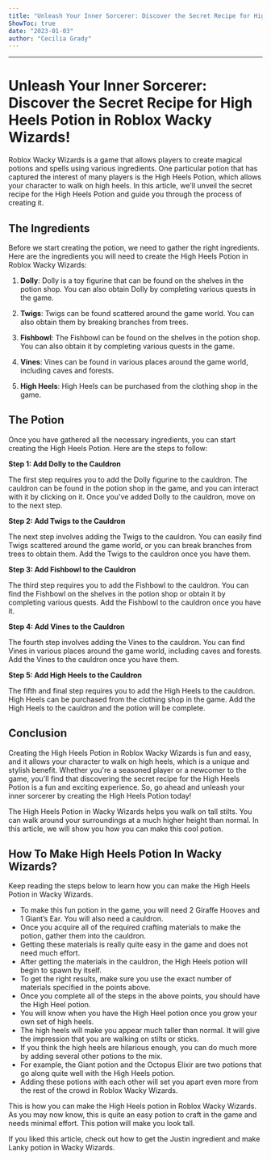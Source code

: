 ```yaml
---
title: "Unleash Your Inner Sorcerer: Discover the Secret Recipe for High Heels Potion in Roblox Wacky Wizards!"
ShowToc: true 
date: "2023-01-03"
author: "Cecilia Grady"
---
```

*****
# Unleash Your Inner Sorcerer: Discover the Secret Recipe for High Heels Potion in Roblox Wacky Wizards!

Roblox Wacky Wizards is a game that allows players to create magical potions and spells using various ingredients. One particular potion that has captured the interest of many players is the High Heels Potion, which allows your character to walk on high heels. In this article, we'll unveil the secret recipe for the High Heels Potion and guide you through the process of creating it.

## The Ingredients

Before we start creating the potion, we need to gather the right ingredients. Here are the ingredients you will need to create the High Heels Potion in Roblox Wacky Wizards:

1. **Dolly**: Dolly is a toy figurine that can be found on the shelves in the potion shop. You can also obtain Dolly by completing various quests in the game.

2. **Twigs**: Twigs can be found scattered around the game world. You can also obtain them by breaking branches from trees.

3. **Fishbowl**: The Fishbowl can be found on the shelves in the potion shop. You can also obtain it by completing various quests in the game.

4. **Vines**: Vines can be found in various places around the game world, including caves and forests.

5. **High Heels**: High Heels can be purchased from the clothing shop in the game.

## The Potion

Once you have gathered all the necessary ingredients, you can start creating the High Heels Potion. Here are the steps to follow:

**Step 1: Add Dolly to the Cauldron**

The first step requires you to add the Dolly figurine to the cauldron. The cauldron can be found in the potion shop in the game, and you can interact with it by clicking on it. Once you've added Dolly to the cauldron, move on to the next step.

**Step 2: Add Twigs to the Cauldron**

The next step involves adding the Twigs to the cauldron. You can easily find Twigs scattered around the game world, or you can break branches from trees to obtain them. Add the Twigs to the cauldron once you have them.

**Step 3: Add Fishbowl to the Cauldron**

The third step requires you to add the Fishbowl to the cauldron. You can find the Fishbowl on the shelves in the potion shop or obtain it by completing various quests. Add the Fishbowl to the cauldron once you have it.

**Step 4: Add Vines to the Cauldron**

The fourth step involves adding the Vines to the cauldron. You can find Vines in various places around the game world, including caves and forests. Add the Vines to the cauldron once you have them.

**Step 5: Add High Heels to the Cauldron**

The fifth and final step requires you to add the High Heels to the cauldron. High Heels can be purchased from the clothing shop in the game. Add the High Heels to the cauldron and the potion will be complete.

## Conclusion

Creating the High Heels Potion in Roblox Wacky Wizards is fun and easy, and it allows your character to walk on high heels, which is a unique and stylish benefit. Whether you're a seasoned player or a newcomer to the game, you'll find that discovering the secret recipe for the High Heels Potion is a fun and exciting experience. So, go ahead and unleash your inner sorcerer by creating the High Heels Potion today!


The High Heels Potion in Wacky Wizards helps you walk on tall stilts. You can walk around your surroundings at a much higher height than normal. In this article, we will show you how you can make this cool potion.
 
## How To Make High Heels Potion In Wacky Wizards?
 

 
Keep reading the steps below to learn how you can make the High Heels Potion in Wacky Wizards.
 
- To make this fun potion in the game, you will need 2 Giraffe Hooves and 1 Giant’s Ear. You will also need a cauldron.
 - Once you acquire all of the required crafting materials to make the potion, gather them into the cauldron.
 - Getting these materials is really quite easy in the game and does not need much effort.
 - After getting the materials in the cauldron, the High Heels potion will begin to spawn by itself.
 - To get the right results, make sure you use the exact number of materials specified in the points above.
 - Once you complete all of the steps in the above points, you should have the High Heel potion.
 - You will know when you have the High Heel potion once you grow your own set of high heels.
 - The high heels will make you appear much taller than normal. It will give the impression that you are walking on stilts or sticks.
 - If you think the high heels are hilarious enough, you can do much more by adding several other potions to the mix.
 - For example, the Giant potion and the Octopus Elixir are two potions that go along quite well with the High Heels potion.
 - Adding these potions with each other will set you apart even more from the rest of the crowd in Roblox Wacky Wizards.

 
This is how you can make the High Heels potion in Roblox Wacky Wizards. As you may now know, this is quite an easy potion to craft in the game and needs minimal effort. This potion will make you look tall.
 
If you liked this article, check out how to get the Justin ingredient and make Lanky potion in Wacky Wizards.




